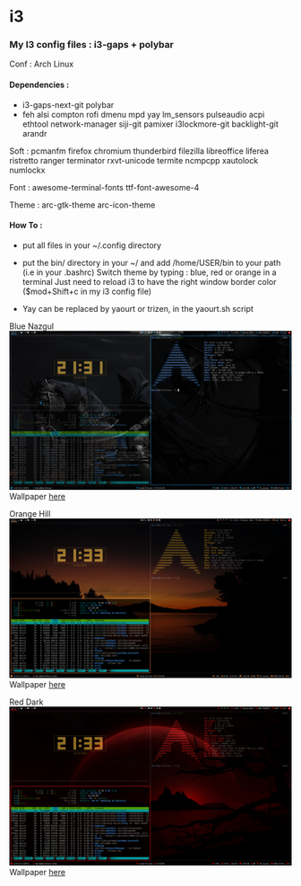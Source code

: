 # i3
### My I3 config files : i3-gaps + polybar

Conf : 
Arch Linux

#### Dependencies :
- i3-gaps-next-git polybar
- feh alsi compton rofi dmenu mpd yay lm_sensors pulseaudio acpi ethtool network-manager siji-git pamixer i3lockmore-git backlight-git arandr 

Soft : pcmanfm firefox chromium thunderbird filezilla libreoffice liferea ristretto ranger terminator rxvt-unicode termite ncmpcpp xautolock numlockx 

Font : awesome-terminal-fonts ttf-font-awesome-4 

Theme : arc-gtk-theme arc-icon-theme

#### How To :
- put all files in your ~/.config directory
- put the bin/ directory in your ~/ and add /home/USER/bin to your path (i.e in your .bashrc)
Switch theme by typing : blue, red or orange in a terminal
Just need to reload i3 to have the right window border color ($mod+Shift+c in my i3 config file)

- Yay can be replaced by yaourt or trizen, in the yaourt.sh script

 
Blue Nazgul 
![Nazgul](screen_blue.png?raw=true "Blue Nazgul")
Wallpaper [here](https://k60.kn3.net/taringa/7/7/6/8/3/A/VCLR/841.jpg)

Orange Hill
![Orange](screen_orange.png?raw=true "Orange Hill")
Wallpaper [here](https://wallup.net/preview/?wallpaper=sunset-nature-silhouette-trees-water-calm-dark-orange-hill)

Red Dark
![Red](screen_red.png?raw=true "Red Dark")
Wallpaper [here](https://wallpaperdata.com/dark-wallpaper-1920x1080.html/dark-wallpaper-1920x1080-1920x1-wtg30315388?lang=pt)

 
 
 
